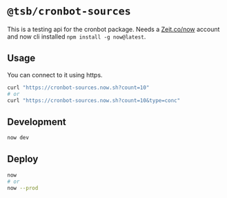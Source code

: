# `@tsb/cronbot-sources`

This is a testing api for the cronbot package. Needs a [Zeit.co/now](https://zeit.co/home) account and now cli installed `npm install -g now@latest`.

## Usage

You can connect to it using https.

```bash
curl "https://cronbot-sources.now.sh?count=10"
# or
curl "https://cronbot-sources.now.sh?count=10&type=conc"
```

## Development

```bash
now dev
```

## Deploy

```bash
now
# or
now --prod
```
